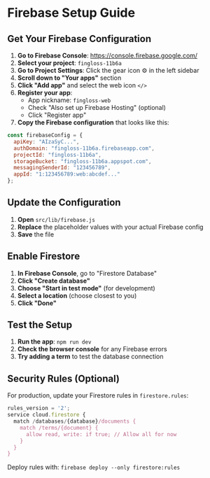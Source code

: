 # Firebase Setup Guide

## Get Your Firebase Configuration

1. **Go to Firebase Console**: https://console.firebase.google.com/
2. **Select your project**: `fingloss-11b6a`
3. **Go to Project Settings**: Click the gear icon ⚙️ in the left sidebar
4. **Scroll down to "Your apps"** section
5. **Click "Add app"** and select the web icon `</>`
6. **Register your app**:
   - App nickname: `fingloss-web`
   - Check "Also set up Firebase Hosting" (optional)
   - Click "Register app"
7. **Copy the Firebase configuration** that looks like this:

```javascript
const firebaseConfig = {
  apiKey: "AIzaSyC...",
  authDomain: "fingloss-11b6a.firebaseapp.com",
  projectId: "fingloss-11b6a",
  storageBucket: "fingloss-11b6a.appspot.com",
  messagingSenderId: "123456789",
  appId: "1:123456789:web:abcdef..."
};
```

## Update the Configuration

1. **Open** `src/lib/firebase.js`
2. **Replace** the placeholder values with your actual Firebase config
3. **Save** the file

## Enable Firestore

1. **In Firebase Console**, go to "Firestore Database"
2. **Click "Create database"**
3. **Choose "Start in test mode"** (for development)
4. **Select a location** (choose closest to you)
5. **Click "Done"**

## Test the Setup

1. **Run the app**: `npm run dev`
2. **Check the browser console** for any Firebase errors
3. **Try adding a term** to test the database connection

## Security Rules (Optional)

For production, update your Firestore rules in `firestore.rules`:

```javascript
rules_version = '2';
service cloud.firestore {
  match /databases/{database}/documents {
    match /terms/{document} {
      allow read, write: if true; // Allow all for now
    }
  }
}
```

Deploy rules with: `firebase deploy --only firestore:rules`

